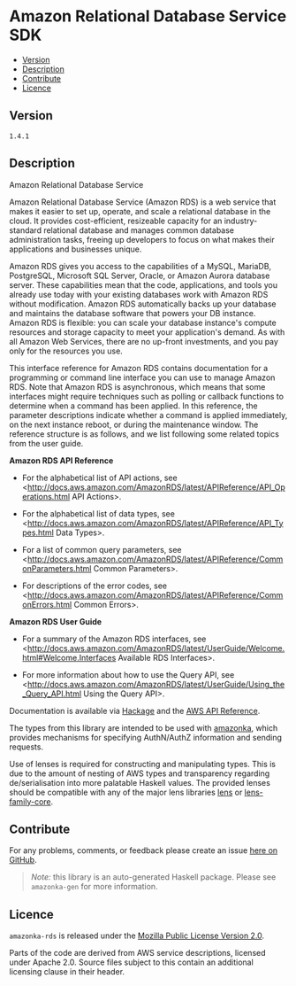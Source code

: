 # Amazon Relational Database Service SDK

* [Version](#version)
* [Description](#description)
* [Contribute](#contribute)
* [Licence](#licence)


## Version

`1.4.1`


## Description

Amazon Relational Database Service

Amazon Relational Database Service (Amazon RDS) is a web service that
makes it easier to set up, operate, and scale a relational database in
the cloud. It provides cost-efficient, resizeable capacity for an
industry-standard relational database and manages common database
administration tasks, freeing up developers to focus on what makes their
applications and businesses unique.

Amazon RDS gives you access to the capabilities of a MySQL, MariaDB,
PostgreSQL, Microsoft SQL Server, Oracle, or Amazon Aurora database
server. These capabilities mean that the code, applications, and tools
you already use today with your existing databases work with Amazon RDS
without modification. Amazon RDS automatically backs up your database
and maintains the database software that powers your DB instance. Amazon
RDS is flexible: you can scale your database instance\'s compute
resources and storage capacity to meet your application\'s demand. As
with all Amazon Web Services, there are no up-front investments, and you
pay only for the resources you use.

This interface reference for Amazon RDS contains documentation for a
programming or command line interface you can use to manage Amazon RDS.
Note that Amazon RDS is asynchronous, which means that some interfaces
might require techniques such as polling or callback functions to
determine when a command has been applied. In this reference, the
parameter descriptions indicate whether a command is applied
immediately, on the next instance reboot, or during the maintenance
window. The reference structure is as follows, and we list following
some related topics from the user guide.

__Amazon RDS API Reference__

-   For the alphabetical list of API actions, see
    <http://docs.aws.amazon.com/AmazonRDS/latest/APIReference/API_Operations.html API Actions>.

-   For the alphabetical list of data types, see
    <http://docs.aws.amazon.com/AmazonRDS/latest/APIReference/API_Types.html Data Types>.

-   For a list of common query parameters, see
    <http://docs.aws.amazon.com/AmazonRDS/latest/APIReference/CommonParameters.html Common Parameters>.

-   For descriptions of the error codes, see
    <http://docs.aws.amazon.com/AmazonRDS/latest/APIReference/CommonErrors.html Common Errors>.

__Amazon RDS User Guide__

-   For a summary of the Amazon RDS interfaces, see
    <http://docs.aws.amazon.com/AmazonRDS/latest/UserGuide/Welcome.html#Welcome.Interfaces Available RDS Interfaces>.

-   For more information about how to use the Query API, see
    <http://docs.aws.amazon.com/AmazonRDS/latest/UserGuide/Using_the_Query_API.html Using the Query API>.

Documentation is available via [Hackage](http://hackage.haskell.org/package/amazonka-rds)
and the [AWS API Reference](https://aws.amazon.com/documentation/).

The types from this library are intended to be used with [amazonka](http://hackage.haskell.org/package/amazonka),
which provides mechanisms for specifying AuthN/AuthZ information and sending requests.

Use of lenses is required for constructing and manipulating types.
This is due to the amount of nesting of AWS types and transparency regarding
de/serialisation into more palatable Haskell values.
The provided lenses should be compatible with any of the major lens libraries
[lens](http://hackage.haskell.org/package/lens) or [lens-family-core](http://hackage.haskell.org/package/lens-family-core).

## Contribute

For any problems, comments, or feedback please create an issue [here on GitHub](https://github.com/brendanhay/amazonka/issues).

> _Note:_ this library is an auto-generated Haskell package. Please see `amazonka-gen` for more information.


## Licence

`amazonka-rds` is released under the [Mozilla Public License Version 2.0](http://www.mozilla.org/MPL/).

Parts of the code are derived from AWS service descriptions, licensed under Apache 2.0.
Source files subject to this contain an additional licensing clause in their header.
